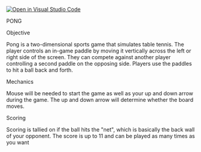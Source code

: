 [![Open in Visual Studio Code](https://classroom.github.com/assets/open-in-vscode-f059dc9a6f8d3a56e377f745f24479a46679e63a5d9fe6f495e02850cd0d8118.svg)](https://classroom.github.com/online_ide?assignment_repo_id=6696244&assignment_repo_type=AssignmentRepo)



PONG


Objective

Pong is a two-dimensional sports game that simulates table tennis. The player controls an in-game paddle by moving it vertically across the left or right side of the screen. They can compete against another player controlling a second paddle on the opposing side. Players use the paddles to hit a ball back and forth.

Mechanics

Mouse will be needed to start the game as well as your up and down arrow during the game. The up and down arrow will determine whether the board moves. 

Scoring

Scoring is tallied on if the ball hits the "net", which is basically the back wall of your opponent. The score is up to 11 and can be played as many times as you want


